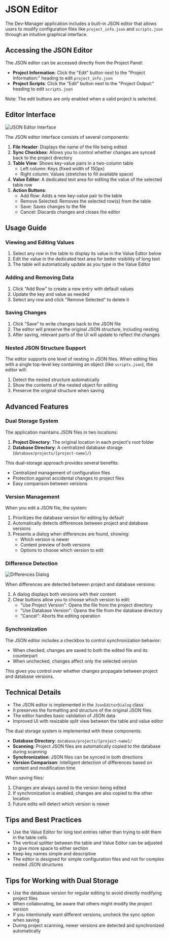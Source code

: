 # JSON Editor

The Dev-Manager application includes a built-in JSON editor that allows users to modify configuration files like `project_info.json` and `scripts.json` through an intuitive graphical interface.

## Accessing the JSON Editor

The JSON editor can be accessed directly from the Project Panel:

- **Project Information**: Click the "Edit" button next to the "Project Information:" heading to edit `project_info.json`
- **Project Scripts**: Click the "Edit" button next to the "Project Output:" heading to edit `scripts.json`

Note: The edit buttons are only enabled when a valid project is selected.

## Editor Interface

![JSON Editor Interface](images/json_editor.png)

The JSON editor interface consists of several components:

1. **File Header**: Displays the name of the file being edited
2. **Sync Checkbox**: Allows you to control whether changes are synced back to the project directory
3. **Table View**: Shows key-value pairs in a two-column table
   - Left column: Keys (fixed width of 150px)
   - Right column: Values (stretches to fill available space)
4. **Value Editor**: A dedicated text area for editing the value of the selected table row
5. **Action Buttons**:
   - Add Row: Adds a new key-value pair to the table
   - Remove Selected: Removes the selected row(s) from the table
   - Save: Saves changes to the file
   - Cancel: Discards changes and closes the editor

## Usage Guide

### Viewing and Editing Values

1. Select any row in the table to display its value in the Value Editor below
2. Edit the value in the dedicated text area for better visibility of long text
3. The table will automatically update as you type in the Value Editor

### Adding and Removing Data

1. Click "Add Row" to create a new entry with default values
2. Update the key and value as needed
3. Select any row and click "Remove Selected" to delete it

### Saving Changes

1. Click "Save" to write changes back to the JSON file
2. The editor will preserve the original JSON structure, including nesting
3. After saving, relevant parts of the UI will update to reflect the changes

### Nested JSON Structure Support

The editor supports one level of nesting in JSON files. When editing files with a single top-level key containing an object (like `scripts.json`), the editor will:

1. Detect the nested structure automatically
2. Show the contents of the nested object for editing
3. Preserve the original structure when saving

## Advanced Features

### Dual Storage System

The application maintains JSON files in two locations:

1. **Project Directory**: The original location in each project's root folder
2. **Database Directory**: A centralized database storage (`database/projects/[project-name]/`)

This dual-storage approach provides several benefits:
- Centralized management of configuration files
- Protection against accidental changes to project files
- Easy comparison between versions

### Version Management

When you edit a JSON file, the system:

1. Prioritizes the database version for editing by default
2. Automatically detects differences between project and database versions
3. Presents a dialog when differences are found, showing:
   - Which version is newer
   - Content preview of both versions
   - Options to choose which version to edit

### Difference Detection

![Differences Dialog](images/json_diff.png)

When differences are detected between project and database versions:

1. A dialog displays both versions with their content
2. Clear buttons allow you to choose which version to edit:
   - "Use Project Version": Opens the file from the project directory
   - "Use Database Version": Opens the file from the database directory
   - "Cancel": Aborts the editing operation

### Synchronization

The JSON editor includes a checkbox to control synchronization behavior:

- When checked, changes are saved to both the edited file and its counterpart
- When unchecked, changes affect only the selected version

This gives you control over whether changes propagate between project and database versions.

## Technical Details

- The JSON editor is implemented in the `JsonEditorDialog` class
- It preserves the formatting and structure of the original JSON files
- The editor handles basic validation of JSON data
- Improved UI with resizable split view between the table and value editor

The dual storage system is implemented with these components:

- **Database Directory**: `database/projects/[project-name]/`
- **Scanning**: Project JSON files are automatically copied to the database during scanning
- **Synchronization**: JSON files can be synced in both directions
- **Version Comparison**: Intelligent detection of differences based on content and modification time

When saving files:
1. Changes are always saved to the version being edited
2. If synchronization is enabled, changes are also copied to the other location
3. Future edits will detect which version is newer

## Tips and Best Practices

- Use the Value Editor for long text entries rather than trying to edit them in the table cells
- The vertical splitter between the table and Value Editor can be adjusted to give more space to either section
- Keep key names simple and descriptive
- The editor is designed for simple configuration files and not for complex nested JSON structures

## Tips for Working with Dual Storage

- Use the database version for regular editing to avoid directly modifying project files
- When collaborating, be aware that others might modify the project version
- If you intentionally want different versions, uncheck the sync option when saving
- During project scanning, newer versions are detected and synchronized automatically
